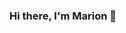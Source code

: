 ### Hi there, I'm Marion 👋

<!--
**M-GM50/M-GM50** is a ✨ _special_ ✨ repository because its `README.md` (this file) appears on your GitHub profile.

🌐 Check my [portfolio website](https://marion.codes/)!

👤Name: Marion G.
🇬🇧Location: Manchester, UK

🚀 Software engineering bootcamp graduate from [Skills City](https://www.skills-city.com/)
💻 Completed the front-end development course with [Kreativstorm](https://www.kreativstorm.de/)
🎨 Graphic Design Introduction course at [Parsons School of Design](https://www.newschool.edu/parsons/)



